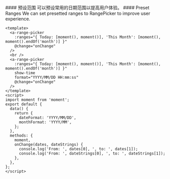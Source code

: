 <cn>
#### 预设范围
可以预设常用的日期范围以提高用户体验。
</cn>

<us>
#### Preset Ranges
We can set presetted ranges to RangePicker to improve user experience.
</us>

```vue
<template>
  <a-range-picker
    :ranges="{ Today: [moment(), moment()], 'This Month': [moment(), moment().endOf('month')] }"
    @change="onChange"
  />
  <br />
  <a-range-picker
    :ranges="{ Today: [moment(), moment()], 'This Month': [moment(), moment().endOf('month')] }"
    show-time
    format="YYYY/MM/DD HH:mm:ss"
    @change="onChange"
  />
</template>
<script>
import moment from 'moment';
export default {
  data() {
    return {
      dateFormat: 'YYYY/MM/DD',
      monthFormat: 'YYYY/MM',
    };
  },
  methods: {
    moment,
    onChange(dates, dateStrings) {
      console.log('From: ', dates[0], ', to: ', dates[1]);
      console.log('From: ', dateStrings[0], ', to: ', dateStrings[1]);
    },
  },
};
</script>
```
